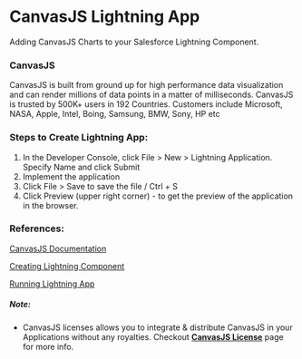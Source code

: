 # CanvasJS Lightning App
Adding CanvasJS Charts to your Salesforce Lightning Component.
### CanvasJS
CanvasJS is built from ground up for high performance data visualization and can render millions of data points in a matter of milliseconds. CanvasJS is trusted by 500K+ users in 192 Countries. Customers include Microsoft, NASA, Apple, Intel, Boing, Samsung, BMW, Sony, HP etc 

### Steps to Create Lightning App:
1. In the Developer Console, click File > New > Lightning Application. Specify Name and click Submit
2. Implement the application
3. Click File > Save to save the file / Ctrl + S
4. Click Preview (upper right corner) - to get the preview of the application in the browser.

### References:
[CanvasJS Documentation](https://canvasjs.com/docs/charts/basics-of-creating-html5-chart/)

[Creating Lightning Component](https://developer.salesforce.com/docs/atlas.en-us.lightning.meta/lightning/components_create_devconsole.htm)

[Running Lightning App](https://developer.salesforce.com/forums/?id=906F00000005IuvIAE)
##### Note:
- CanvasJS licenses allows you to integrate & distribute CanvasJS in your Applications without any royalties. Checkout **[CanvasJS License](https://canvasjs.com/license/)** page for more info.
